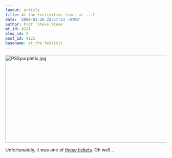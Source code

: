 ```yaml
---
layout: article
title: At the festivities (sort of ...)
date: '2009-01-26 22:57:53 -0700'
author: Prof. Steve Steve
mt_id: 4121
blog_id: 2
post_id: 4121
basename: at_the_festivit
---
```

<img src="{{ site.baseurl }}/uploads/2009/PSSpurpletix.jpg" alt="PSSpurpletix.jpg" width="600" height="275" />


Unfortunately, it was one of [these tickets](http://www.huffingtonpost.com/2009/01/23/purple-ticket-turmoil-wha_n_160150.html).  Oh well...
